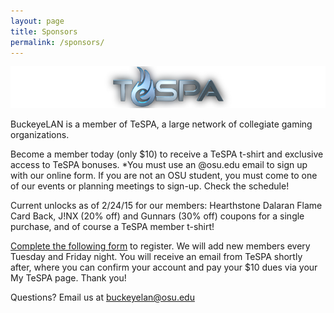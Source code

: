 ```yaml
---
layout: page
title: Sponsors
permalink: /sponsors/
---
```


![TeSPA](/images/sponsors/TeSPA-3D-Banner.png)

BuckeyeLAN is a member of TeSPA, a large network of collegiate gaming organizations.

Become a member today (only $10) to receive a TeSPA t-shirt and exclusive access to TeSPA bonuses. *You must use an @osu.edu email to sign up with our online form. If you are not an OSU student, you must come to one of our events or planning meetings to sign-up. Check the schedule!

Current unlocks as of 2/24/15 for our members: Hearthstone Dalaran Flame Card Back, J!NX (20% off) and Gunnars (30% off) coupons for a single purchase, and of course a TeSPA member t-shirt!

[Complete the following form](https://docs.google.com/forms/d/1o80D4iYcT4DveSsTAs1IY1Jgr1IWFoFEgymLEgtB_ug/viewform?c=0&w=1) to register. We will add new members every Tuesday and Friday night. You will receive an email from TeSPA shortly after, where you can confirm your account and pay your $10 dues via your My TeSPA page. Thank you!

Questions? Email us at buckeyelan@osu.edu